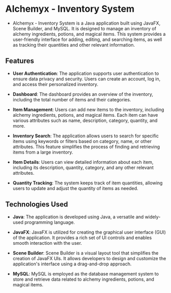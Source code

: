 # **Alchemyx - Inventory System**


- Alchemyx - Inventory System is a Java application built using JavaFX, Scene Builder, and MySQL. It is designed to manage an inventory of alchemy ingredients, potions, and magical items. This system provides a user-friendly interface for adding, editing, and searching items, as well as tracking their quantities and other relevant information.

## **Features**
- **User Authentication**: The application supports user authentication to ensure data privacy and security. Users can create an account, log in, and access their personalized inventory.

- **Dashboard**: The dashboard provides an overview of the inventory, including the total number of items and their categories.

- **Item Management**: Users can add new items to the inventory, including alchemy ingredients, potions, and magical items. Each item can have various attributes such as name, description, category, quantity, and more.

- **Inventory Search**: The application allows users to search for specific items using keywords or filters based on category, name, or other attributes. This feature simplifies the process of finding and retrieving items from a large inventory.

- **Item Details**: Users can view detailed information about each item, including its description, quantity, category, and any other relevant attributes.

- **Quantity Tracking**: The system keeps track of item quantities, allowing users to update and adjust the quantity of items as needed.


## **Technologies Used**
- **Java**: The application is developed using Java, a versatile and widely-used programming language.

- **JavaFX**: JavaFX is utilized for creating the graphical user interface (GUI) of the application. It provides a rich set of UI controls and enables smooth interaction with the user.

- **Scene Builder**: Scene Builder is a visual layout tool that simplifies the creation of JavaFX UIs. It allows developers to design and customize the application's interface using a drag-and-drop approach.

- **MySQL**: MySQL is employed as the database management system to store and retrieve data related to alchemy ingredients, potions, and magical items.
